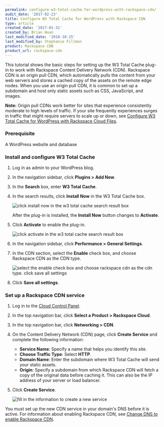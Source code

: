 ```yaml
---
permalink: configure-w3-total-cache-for-wordpress-with-rackspace-cdn/
audit_date: '2017-02-23'
title: Configure W3 Total Cache for WordPress with Rackspace CDN
type: article
created_date: '2017-01-31'
created_by: Brian Huan
last_modified_date: '2018-10-25'
last_modified_by: Stephanie Fillmon
product: Rackspace CDN
product_url: rackspace-cdn
---
```


This tutorial shows the basic steps for setting up the W3 Total Cache plug-in to work with Rackspace Content Delivery Network (CDN). Rackspace CDN is an origin pull CDN, which automatically pulls the content from your web servers and stores a cached copy of the assets on the remote edge nodes. When you use an origin pull CDN, it is common to set up a subdomain and host only static assets such as CSS, JavaScript, and images.

**Note:** Origin pull CDNs work better for sites that experience consistently moderate to high levels of traffic. If your site frequently experiences surges in traffic that might require servers to scale up or down, see [Configure W3 Total Cache for WordPress with Rackspace Cloud Files](/how-to/configure-w3-total-cache-for-wordpress-with-rackspace-cloud-files-cdn).

### Prerequisite

A WordPress website and database

### Install and configure W3 Total Cache

1. Log in as admin to your WordPress blog.

2. In the navigation sidebar, click **Plugins > Add New**.

3. In the **Search** box, enter **W3 Total Cache**.

4. In the search results, click **Install Now** in the W3 Total Cache box.

   <img src="{% asset_path rackspace-cdn/configure-w3-total-cache-for-origin-pull-rackspace-cdn/configure-w3-Search-W3-Total-Cache.png %}" alt="click install now in the w3 total cache search result box" />

   After the plug-in is installed, the **Install Now** button changes to **Activate**.

5. Click **Activate** to enable the plug-in.

   <img src="{% asset_path rackspace-cdn/configure-w3-total-cache-for-origin-pull-rackspace-cdn/configure-w3-Activate-W3-Total-Cache.png %}" alt="click activate in the w3 total cache search result box" />

6. In the navigation sidebar, click **Performance > General Settings**.

7. In the CDN section, select the **Enable** check box, and choose Rackspace CDN as the CDN type.

   <img src="{% asset_path rackspace-cdn/configure-w3-total-cache-for-origin-pull-rackspace-cdn/configure-w3-Select-Rackspace-CDN.png %}" alt="select the enable check box and choose rackspace cdn as the cdn type. click save all settings" />

8. Click **Save all settings**.

### Set up a Rackspace CDN service

1. Log in to the [Cloud Control Panel](https://login.rackspace.com).
2. In the top navigation bar, click **Select a Product > Rackspace Cloud**.
3. In the top navigation bar, click **Networking > CDN**.
4. On the Content Delivery Network (CDN) page, click **Create Service** and complete the following information:

   - **Service Name**: Specify a name that helps you identify this site.
   - **Choose Traffic Type**: Select **HTTP**.
   - **Domain Name**: Enter the subdomain where W3 Total Cache will send your static assets.
   - **Origin**: Specify a subdomain from which Rackspace CDN will fetch a copy of the original data before caching it. This can also be the IP address of your server or load balancer.

5. Click **Create Service**.

   <img src="{% asset_path rackspace-cdn/configure-w3-total-cache-for-origin-pull-rackspace-cdn/configure-w3-mycloud-Setup-Origin-CDN.png %}" alt="fill in the information to create a new service" />

You must set up the new CDN service in your domain's DNS before it is active. For information about enabling Rackspace CDN, see [Change DNS to enable Rackspace CDN](/how-to/change-dns-to-enable-rackspace-cdn).
